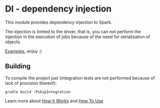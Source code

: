 # DI - dependency injection

This module provides dependency injection to Spark.

The injection is limited to the driver, that is, you can not perform the injection in the execution of jobs because of the need for serialization of objects.

[Examples](https://github.com/elo7/nightfall/tree/nightfall-os/examples), enjoy :)

## Building

To compile the project just (integration tests are not performed because of lack of provision thereof):

```shell
gradle build -PskipIntegration
```

Learn more about [How It Works](https://github.com/elo7/nightfall/wiki/how-it-works) and [How To Use](https://github.com/elo7/nightfall/wiki/how-to-use)
